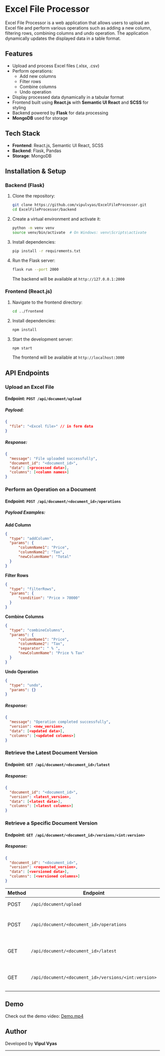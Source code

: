 # Excel File Processor

Excel File Processor is a web application that allows users to upload an Excel file and perform various operations such as adding a new column, filtering rows, combining columns and undo operation. The application dynamically updates the displayed data in a table format.

## Features

- Upload and process Excel files (.xlsx, .csv)
- Perform operations:
  - Add new columns
  - Filter rows
  - Combine columns
  - Undo operation
- Display processed data dynamically in a tabular format
- Frontend built using **React.js** with **Semantic UI React** and **SCSS** for styling
- Backend powered by **Flask** for data processing
- **MongoDB** used for storage

## Tech Stack

- **Frontend**: React.js, Semantic UI React, SCSS
- **Backend**: Flask, Pandas
- **Storage**: MongoDB

## Installation & Setup

### Backend (Flask)

1. Clone the repository:
   ```sh
   git clone https://github.com/vipulvyas/ExcelFileProcessor.git
   cd ExcelFileProcessor/backend
   ```
2. Create a virtual environment and activate it:
   ```sh
   python -m venv venv
   source venv/bin/activate  # On Windows: venv\Scripts\activate
   ```
3. Install dependencies:
   ```sh
   pip install -r requirements.txt
   ```
4. Run the Flask server:
   ```sh
   flask run --port 2000
   ```
   The backend will be available at `http://127.0.0.1:2000`

### Frontend (React.js)

1. Navigate to the frontend directory:
   ```sh
   cd ../frontend
   ```
2. Install dependencies:
   ```sh
   npm install
   ```
3. Start the development server:
   ```sh
   npm start
   ```
   The frontend will be available at `http://localhost:3000`

## API Endpoints

### Upload an Excel File
#### Endpoint: `POST /api/document/upload`
##### Payload: 
```json
{    
  "file": "<Excel file>" // in form data
}
```
##### Response:
```json
{
  "message": "File uploaded successfully",
  "document_id": "<document_id>",
  "data": [<processed data>],
  "columns": [<column names>]
}
```

### Perform an Operation on a Document
#### Endpoint: `POST /api/document/<document_id>/operations`
##### Payload Examples:

**Add Column**
```json
{
  "type": "addColumn",
  "params": {
      "columnName1": "Price",
      "columnName2": "Tax",
      "newColumnName": "Total"
  }
}
```

**Filter Rows**
```json
{
  "type": "filterRows",
  "params": {
      "condition": "Price > 70000"
  }
}
```

**Combine Columns**
```json
{
  "type": "combineColumns",
  "params": {
      "columnName1": "Price",
      "columnName2": "Tax",
      "separator": " % ",
      "newColumnName": "Price % Tax"
  }
}
```

**Undo Operation**
```json
{
  "type": "undo",
  "params": {}
}
```

##### Response:
```json
{
  "message": "Operation completed successfully",
  "version": <new_version>,
  "data": [<updated data>],
  "columns": [<updated columns>]
}
```

### Retrieve the Latest Document Version
#### Endpoint: `GET /api/document/<document_id>/latest`
##### Response:
```json
{
  "document_id": "<document_id>",
  "version": <latest_version>,
  "data": [<latest data>],
  "columns": [<latest columns>]
}
```

### Retrieve a Specific Document Version
#### Endpoint: `GET /api/document/<document_id>/versions/<int:version>`
##### Response:
```json
{
  "document_id": "<document_id>",
  "version": <requested_version>,
  "data": [<versioned data>],
  "columns": [<versioned columns>]
}
```

| Method | Endpoint                                             | Description                          |
| ------ | ---------------------------------------------------- | ------------------------------------ |
| POST   | `/api/document/upload`                                        | Upload an Excel file                 |
| POST   | `/api/document/<document_id>/operations`             | Perform an operation on a document   |
| GET    | `/api/document/<document_id>/latest`                 | Retrieve the latest document version |
| GET    | `/api/document/<document_id>/versions/<int:version>` | Retrieve a specific document version |

## Demo

Check out the demo video: [Demo.mp4](./Demo.mp4)

## Author

Developed by **Vipul Vyas**

---
